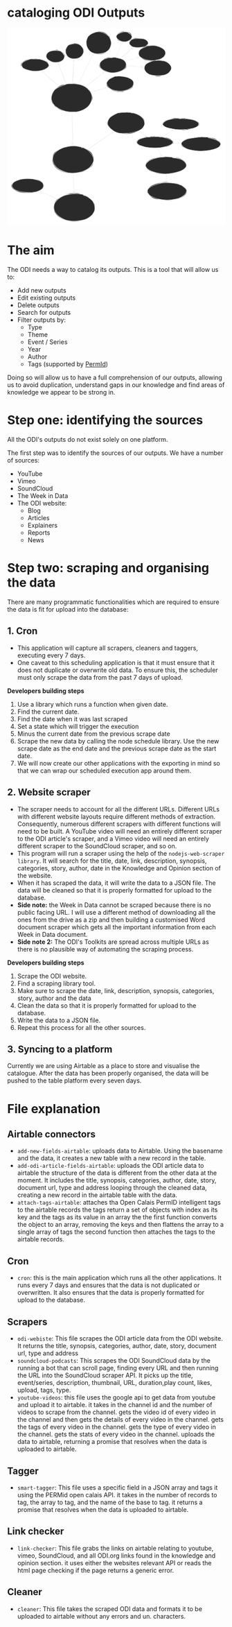 # cataloging ODI Outputs

![sources](./odi-sources.svg)

# The aim

The ODI needs a way to catalog its outputs. This is a tool that will allow us to:

- Add new outputs
- Edit existing outputs
- Delete outputs
- Search for outputs
- Filter outputs by:
  - Type
  - Theme
  - Event / Series
  - Year
  - Author
  - Tags (supported by [PermId](https://permid.org/onecalaisViewer))

Doing so will allow us to have a full comprehension of our outputs, allowing us to avoid duplication, understand gaps in our knowledge and find areas of knowledge we appear to be strong in.

# Step one: identifying the sources

All the ODI's outputs do not exist solely on one platform.

The first step was to identify the sources of our outputs. We have a number of sources:

- YouTube
- Vimeo
- SoundCloud
- The Week in Data
- The ODI website:
  - Blog
  - Articles
  - Explainers
  - Reports
  - News

# Step two: scraping and organising the data

There are many programmatic functionalities which are required to ensure the data is fit for upload into the database:

## 1. Cron

- This application will capture all scrapers, cleaners and taggers, executing every 7 days.
- One caveat to this scheduling application is that it must ensure that it does not duplicate or overwrite old data. To ensure this, the scheduler must only scrape the data from the past 7 days of upload.

**Developers building steps**

1. Use a library which runs a function when given date.
2. Find the current date.
3. Find the date when it was last scraped
4. Set a state which will trigger the execution
5. Minus the current date from the previous scrape date
6. Scrape the new data by calling the node schedule library. Use the new scrape date as the end date and the previous scrape date as the start date.
7. We will now create our other applications with the exporting in mind so that we can wrap our scheduled execution app around them.

## 2. Website scraper

- The scraper needs to account for all the different URLs. Different URLs with different website layouts require different methods of extraction. Consequently, numerous different scrapers with different functions will need to be built. A YouTube video will need an entirely different scraper to the ODI article's scraper, and a Vimeo video will need an entirely different scraper to the SoundCloud scraper, and so on.
- This program will run a scraper using the help of the `nodejs-web-scraper library`. It will search for the title, date, link, description, synopsis, categories, story, author, date in the Knowledge and Opinion section of the website.
- When it has scraped the data, it will write the data to a JSON file. The data will be cleaned so that it is properly formatted for upload to the database.
- **Side note:** the Week in Data cannot be scraped because there is no public facing URL. I will use a different method of downloading all the ones from the drive as a zip and then building a customised Word document scraper which gets all the important information from each Week in Data document.
- **Side note 2:** The ODI's Toolkits are spread across multiple URLs as there is no plausible way of automating the scraping process.

**Developers building steps**

1. Scrape the ODI website.
2. Find a scraping library tool.
3. Make sure to scrape the date, link, description, synopsis, categories, story, author and the data
4. Clean the data so that it is properly formatted for upload to the database.
5. Write the data to a JSON file.
6. Repeat this process for all the other sources.

## 3. Syncing to a platform

Currently we are using Airtable as a place to store and visualise the catalogue. After the data has been properly organised, the data will be pushed to the table platform every seven days.

# File explanation

## Airtable connectors

- `add-new-fields-airtable`: uploads data to Airtable. Using the basename and the data, it creates a new table with a new record in the table.
- `add-odi-article-fields-airtable`: uploads the ODI article data to airtable the structure of the data is different from the other data at the moment. It includes the title, synopsis, categories, author, date, story, document url, type and address looping through the cleaned data, creating a new record in the airtable table with the data.
- `attach-tags-airtable`: attaches tha Open Calais PermID intelligent tags to the airtable records the tags return a set of objects with index as its key and the tags as its value in an array the the first function converts the object to an array, removing the keys and then flattens the array to a single array of tags the second function then attaches the tags to the airtable records.

## Cron

- `cron`: this is the main application which runs all the other applications. It runs every 7 days and ensures that the data is not duplicated or overwritten. It also ensures that the data is properly formatted for upload to the database.

## Scrapers

- `odi-webiste`: This file scrapes the ODI article data from the ODI website. It returns the title, synopsis, categories, author, date, story, document url, type and address
- `soundcloud-podcasts`: This scrapes the ODI SoundCloud data by the running a bot that can scroll page, finding every URL and then running the URL into the SoundCloud scraper API. It picks up the title, event/series, description, thumbnail, URL, duration,play count, likes, upload, tags, type.
- `youtube-videos`:  this file uses the google api to get data from youtube and upload it to airtable. it takes in the channel id and the number of videos to scrape from the channel. gets the video id of every video in the channel and then gets the details of every video in the channel. gets the tags of every video in the channel. gets the type of every video in the channel. gets the stats of every video in the channel. uploads the data to airtable, returning a promise that resolves when the data is uploaded to airtable.

## Tagger
- `smart-tagger`: This file uses a specific field in a JSON array and tags it using the PERMid open calais API. it takes in the number of records to tag, the array to tag, and the name of the base to tag. it returns a promise that resolves when the data is uploaded to airtable.

## Link checker
- `link-checker`: This file grabs the links on airtable relating to youtube, vimeo, SoundCloud, and all ODI.org links found in the knowledge and opinion section. it uses either the websites relevant API or reads the html page checking if the page returns a generic error.

## Cleaner
- `cleaner`: This file takes the scraped ODI data and formats it to be uploaded to airtable without any errors and un.  characters.
